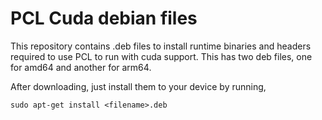 # PCL Cuda debian files

This repository contains .deb files to install runtime binaries and headers required to use PCL to run with cuda support. This has two deb files, one for amd64 and another for arm64.

After downloading, just install them to your device by running,

    sudo apt-get install <filename>.deb
